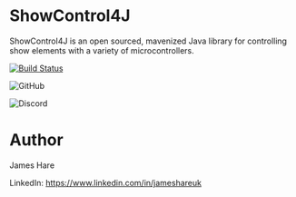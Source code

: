 # ShowControl4J
ShowControl4J is an open sourced, mavenized Java library for controlling show elements with a variety of microcontrollers.
  
[![Build Status](https://travis-ci.com/ShowControl4J/showcontrol4j.svg?branch=main)](https://travis-ci.com/ShowControl4J/showcontrol4j)

![GitHub](https://img.shields.io/github/license/showcontrol4j/showcontrol4j)

![Discord](https://img.shields.io/discord/833746556481568798)

# Author
James Hare

LinkedIn: https://www.linkedin.com/in/jameshareuk
